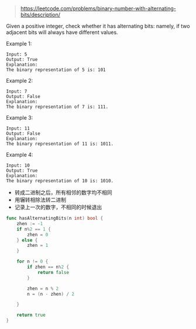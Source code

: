 > https://leetcode.com/problems/binary-number-with-alternating-bits/description/

Given a positive integer, check whether it has alternating bits: namely, if two adjacent bits will always have different values.

Example 1:
```
Input: 5
Output: True
Explanation:
The binary representation of 5 is: 101
```
Example 2:
```
Input: 7
Output: False
Explanation:
The binary representation of 7 is: 111.
```
Example 3:
```
Input: 11
Output: False
Explanation:
The binary representation of 11 is: 1011.
```
Example 4:
```
Input: 10
Output: True
Explanation:
The binary representation of 10 is: 1010.
```

- 转成二进制之后，所有相邻的数字均不相同
- 用辗转相除法转二进制
- 记录上一次的数字，不相同的时候退出

```go
func hasAlternatingBits(n int) bool {
	zhen := -1
	if n%2 == 1 {
		zhen = 0
	} else {
		zhen = 1
	}

	for n != 0 {
		if zhen == n%2 {
			return false
		}

		zhen = n % 2
		n = (n - zhen) / 2

	}

	return true
}
```
